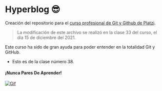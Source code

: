 # Hyperblog 😎
Creación del repositorio para el [curso profesional de Git y Github de Platzi](https://platzi.com/clases/git-github/ "curso de Git y Github de Platzi").
>La modificación de este archivo se realizó en la clase 33 del curso, el día 15 de diciembre del 2021.

Este curso ha sido de gran ayuda para poder entender en la totalidad Git y GitHub.
* Esto es de la clase número 38.

#### ¡Nunca Pares De Aprender!

[![Gif](https://c.tenor.com/8-ez-dP_FMMAAAAC/valorant-sova.gif "Gif")](https://c.tenor.com/8-ez-dP_FMMAAAAC/valorant-sova.gif "Gif")